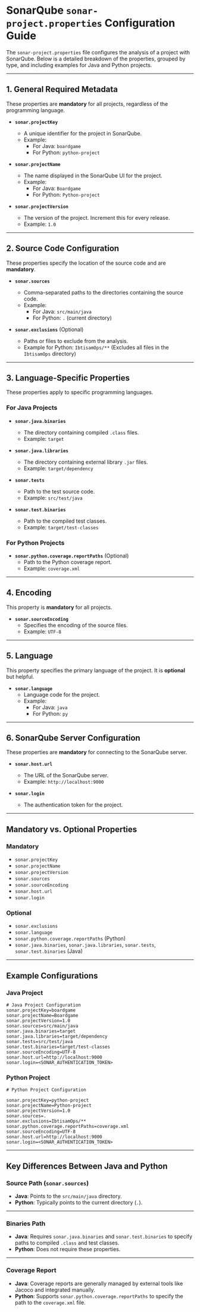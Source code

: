 # SonarQube `sonar-project.properties` Configuration Guide

The `sonar-project.properties` file configures the analysis of a project with SonarQube. Below is a detailed breakdown of the properties, grouped by type, and including examples for Java and Python projects.

---

## **1. General Required Metadata**

These properties are **mandatory** for all projects, regardless of the programming language.

- **`sonar.projectKey`**  
  - A unique identifier for the project in SonarQube.  
  - Example:  
    - For Java: `boardgame`  
    - For Python: `python-project`

- **`sonar.projectName`**  
  - The name displayed in the SonarQube UI for the project.  
  - Example:  
    - For Java: `Boardgame`  
    - For Python: `Python-project`

- **`sonar.projectVersion`**  
  - The version of the project. Increment this for every release.  
  - Example: `1.0`

---

## **2. Source Code Configuration**

These properties specify the location of the source code and are **mandatory**.

- **`sonar.sources`**  
  - Comma-separated paths to the directories containing the source code.  
  - Example:  
    - For Java: `src/main/java`  
    - For Python: `.` (current directory)

- **`sonar.exclusions`** (Optional)  
  - Paths or files to exclude from the analysis.  
  - Example for Python: `IbtisamOps/**` (Excludes all files in the `IbtisamOps` directory)

---

## **3. Language-Specific Properties**

These properties apply to specific programming languages.

### **For Java Projects**
- **`sonar.java.binaries`**  
  - The directory containing compiled `.class` files.  
  - Example: `target`

- **`sonar.java.libraries`**  
  - The directory containing external library `.jar` files.  
  - Example: `target/dependency`

- **`sonar.tests`**  
  - Path to the test source code.  
  - Example: `src/test/java`

- **`sonar.test.binaries`**  
  - Path to the compiled test classes.  
  - Example: `target/test-classes`

### **For Python Projects**
- **`sonar.python.coverage.reportPaths`** (Optional)  
  - Path to the Python coverage report.  
  - Example: `coverage.xml`

---

## **4. Encoding**

This property is **mandatory** for all projects.

- **`sonar.sourceEncoding`**  
  - Specifies the encoding of the source files.  
  - Example: `UTF-8`

---

## **5. Language**

This property specifies the primary language of the project. It is **optional** but helpful.

- **`sonar.language`**  
  - Language code for the project.  
  - Example:  
    - For Java: `java`  
    - For Python: `py`

---

## **6. SonarQube Server Configuration**

These properties are **mandatory** for connecting to the SonarQube server.

- **`sonar.host.url`**  
  - The URL of the SonarQube server.  
  - Example: `http://localhost:9000`

- **`sonar.login`**  
  - The authentication token for the project.

---

## **Mandatory vs. Optional Properties**

### **Mandatory**
- `sonar.projectKey`
- `sonar.projectName`
- `sonar.projectVersion`
- `sonar.sources`
- `sonar.sourceEncoding`
- `sonar.host.url`
- `sonar.login`

### **Optional**
- `sonar.exclusions`
- `sonar.language`
- `sonar.python.coverage.reportPaths` (Python)
- `sonar.java.binaries`, `sonar.java.libraries`, `sonar.tests`, `sonar.test.binaries` (Java)

---

## **Example Configurations**

### **Java Project**
```properties
# Java Project Configuration
sonar.projectKey=boardgame
sonar.projectName=Boardgame
sonar.projectVersion=1.0
sonar.sources=src/main/java
sonar.java.binaries=target
sonar.java.libraries=target/dependency
sonar.tests=src/test/java
sonar.test.binaries=target/test-classes
sonar.sourceEncoding=UTF-8
sonar.host.url=http://localhost:9000
sonar.login=<SONAR_AUTHENTICATION_TOKEN>
```
### **Python Project**
```properties
# Python Project Configuration

sonar.projectKey=python-project
sonar.projectName=Python-project
sonar.projectVersion=1.0
sonar.sources=.
sonar.exclusions=IbtisamOps/**
sonar.python.coverage.reportPaths=coverage.xml
sonar.sourceEncoding=UTF-8
sonar.host.url=http://localhost:9000
sonar.login=<SONAR_AUTHENTICATION_TOKEN>
```

---

## **Key Differences Between Java and Python**

### **Source Path (`sonar.sources`)**
- **Java**: Points to the `src/main/java` directory.  
- **Python**: Typically points to the current directory (`.`).

---

### **Binaries Path**
- **Java**: Requires `sonar.java.binaries` and `sonar.test.binaries` to specify paths to compiled `.class` and test classes.  
- **Python**: Does not require these properties.

---

### **Coverage Report**
- **Java**: Coverage reports are generally managed by external tools like Jacoco and integrated manually.  
- **Python**: Supports `sonar.python.coverage.reportPaths` to specify the path to the `coverage.xml` file.


